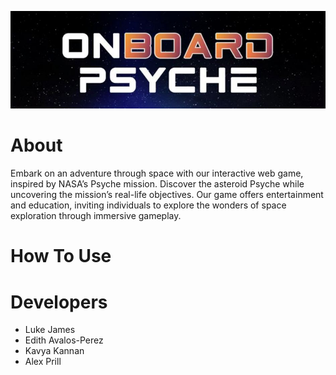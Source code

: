 ![Title](images/GameTitle.JPG)

# About
Embark on an adventure through space with our interactive web game, inspired by NASA’s Psyche mission. Discover the asteroid Psyche while uncovering the mission’s real-life objectives. Our game offers entertainment and education, inviting individuals to explore the wonders of space exploration through immersive gameplay.

# How To Use

# Developers

+ Luke James
+ Edith Avalos-Perez
+ Kavya Kannan
+ Alex Prill

